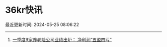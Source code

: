 # 36kr快讯

最近更新时间: 2024-05-25 08:06:22

--- 
1. [一季度9家养老险公司业绩出炉： 净利润“五盈四亏”](https://www.36kr.com/newsflashes/2790578566431617) 
